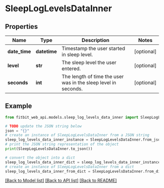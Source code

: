 # SleepLogLevelsDataInner

## Properties

| Name          | Type         | Description                                                    | Notes      |
| ------------- | ------------ | -------------------------------------------------------------- | ---------- |
| **date_time** | **datetime** | Timestamp the user started in sleep level.                     | [optional] |
| **level**     | **str**      | The sleep level the user entered.                              | [optional] |
| **seconds**   | **int**      | The length of time the user was in the sleep level in seconds. | [optional] |

## Example

```python
from fitbit_web_api.models.sleep_log_levels_data_inner import SleepLogLevelsDataInner

# TODO update the JSON string below
json = "{}"
# create an instance of SleepLogLevelsDataInner from a JSON string
sleep_log_levels_data_inner_instance = SleepLogLevelsDataInner.from_json(json)
# print the JSON string representation of the object
print(SleepLogLevelsDataInner.to_json())

# convert the object into a dict
sleep_log_levels_data_inner_dict = sleep_log_levels_data_inner_instance.to_dict()
# create an instance of SleepLogLevelsDataInner from a dict
sleep_log_levels_data_inner_from_dict = SleepLogLevelsDataInner.from_dict(sleep_log_levels_data_inner_dict)
```

[[Back to Model list]](../README.md#documentation-for-models) [[Back to API list]](../README.md#documentation-for-api-endpoints) [[Back to README]](../README.md)
